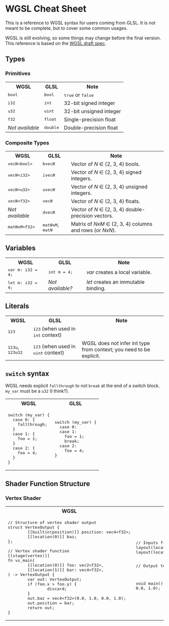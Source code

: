 # WGSL Cheat Sheet

This is a reference to WGSL syntax for users coming from GLSL. It is not meant to be complete, but to cover some common usages.

WGSL is still evolving, so some things may change before the final version. This reference is based on the [WGSL draft spec](https://www.w3.org/TR/WGSL/).

## Types

### Primitives

<table>
  <tr>
    <th>WGSL</th>
    <th>GLSL</th>
    <th>Note</th>
  </tr>
  <tr>
    <td><samp>bool</samp></td>
    <td><samp>bool</samp></td>
    <td><samp>true</samp> or <samp>false</samp></td>
  </tr>
  <tr>
    <td><samp>i32</samp></td>
    <td><samp>int</samp></td>
    <td>32-bit signed integer</td>
  </tr>
  <tr>
    <td><samp>u32</samp></td>
    <td><samp>uint</samp></td>
    <td>32-bit unsigned integer</td>
  </tr>
  <tr>
    <td><samp>f32</samp></td>
    <td><samp>float</samp></td>
    <td>Single-precision float</td>
  </tr>
  <tr>
    <td><em>Not available</em></td>
    <td><samp>double</samp></td>
    <td>Double-precision float</td>
  </tr>
</table>

### Composite Types

<table>
  <tr>
    <th>WGSL</th>
    <th>GLSL</th>
    <th>Note</th>
  </tr>
  <tr>
    <td><samp>vec<em>N</em>&lt;bool&gt;</samp></td>
    <td><samp>bvec<em>N</em></samp></td>
    <td>Vector of <em>N</em> ∈ {2, 3, 4} bools.</td>
  </tr>
  <tr>
    <td><samp>vec<em>N</em>&lt;i32&gt;</samp></td>
    <td><samp>ivec<em>N</em></samp></td>
    <td>Vector of <em>N</em> ∈ {2, 3, 4} signed integers.</td>
  </tr>
  <tr>
    <td><samp>vec<em>N</em>&lt;u32&gt;</samp></td>
    <td><samp>uvec<em>N</em></samp></td>
    <td>Vector of <em>N</em> ∈ {2, 3, 4} unsigned integers.</td>
  </tr>
  <tr>
    <td><samp>vec<em>N</em>&lt;f32&gt;</samp></td>
    <td><samp>vec<em>N</em></samp></td>
    <td>Vector of <em>N</em> ∈ {2, 3, 4} floats.</td>
  </tr>
  <tr>
    <td><em>Not available</em></td>
    <td><samp>dvec<em>N</em></samp></td>
    <td>Vector of <em>N</em> ∈ {2, 3, 4} double-precision vectors.</td>
  </tr>
  <tr>
    <td><samp>mat<em>N</em>x<em>M</em>&lt;f32&gt;</samp></td>
    <td><samp>mat<em>N</em>x<em>M</em></samp>, <samp>mat<em>N</em></samp></td>
    <td>Matrix of <em>NxM</em> ∈ {2, 3, 4} columns and rows (or <em>NxN</em>).</td>
  </tr>
</table>

## Variables

<table>
  <tr>
    <th>WGSL</th>
    <th>GLSL</th>
    <th>Note</th>
  </tr>
  <tr>
    <td><samp>var m: i32 = 4;</samp></td>
    <td><samp>int m = 4;</samp></td>
    <td><em>var</em> creates a local variable.</td>
  </tr>
  <tr>
    <td><samp>let m: i32 = 4;</samp></td>
    <td><em>Not available?</em></td>
    <td><em>let</em> creates an immutable binding.</td>
  </tr>
</table>

## Literals

<table>
  <tr>
    <th>WGSL</th>
    <th>GLSL</th>
    <th>Note</th>
  </tr>
  <tr>
    <td><samp>123</samp></td>
    <td><samp>123</samp> (when used in <samp>int</samp> context)</td>
    <td></td>
  </tr>
  <tr>
    <td><samp>123u</samp>, <samp>123u32</samp></td>
    <td><samp>123</samp> (when used in <samp>uint</samp> context)</td>
    <td>WGSL does not infer int type from context; you need to be explicit.</td>
  </tr>
</table>

## `switch` syntax

WGSL needs explicit `fallthrough` to not `break` at the end of a switch block. `my_var` must be a `u32` (I think?).

<table>
  <tr>
    <th>WGSL</th>
    <th>GLSL</th>
  </tr>
  <tr>
    <td>
<pre>
switch (my_var) {
  case 0: {
    fallthrough;
  }
  case 1: {
    foo = 1;
  }
  case 2: {
    foo = 4;
  }
}
</pre>
    </td>
    <td><pre>
switch (my_var) {
  case 0:
  case 1:
    foo = 1;
    break;
  case 2:
    foo = 4;
}
</pre></td>
  </tr>
</table>

## Shader Function Structure

### Vertex Shader

<table>
  <tr>
    <th>WGSL</th>
    <th>GLSL</th>
  </tr>
  <tr>
    <td>
<pre>
// Structure of vertex shader output
struct VertexOutput {
&#9;[[builtin(position)]] position: vec4&lt;f32&gt;;
&#9;[[location(0)]] baz;
};
&#9;
// Vertex shader function
[[stage(vertex)]]
fn vs_main(
&#9;[[location(0)]] foo: vec2&lt;f32&gt;,
&#9;[[location(1)]] bar: vec4&lt;f32&gt;,
) -&gt; VertexOutput {
&#9;var out: VertexOutput;
&#9;if (foo.x &gt; foo.y) {
&#9;&#9;discard;
&#9;}
&#9;out.baz = vec4&lt;f32&gt;(0.0, 1.0, 0.0, 1.0);
&#9;out.position = bar;
&#9;return out;
}
</pre>
    </td>
    <td><pre>
// Inputs from vertex buffer.
layout(location=0) in vec2 foo;
layout(location=1) in vec4 bar;

// Output to frag shader.
layout(location=0) out vec4 baz;

void main() {
&#9;if (foo.x &gt; foo.y) {
&#9;&#9;discard;
&#9;}
&#9;baz = vec4(0.0, 1.0, 0.0, 1.0);
&#9;gl_Position = bar;
}
</pre></td>
  </tr>
</table>
